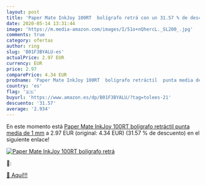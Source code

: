 ```yaml
---
layout: post
title: 'Paper Mate InkJoy 100RT  bolígrafo retrá con un 31.57 % de descuento'
date: 2020-05-14 13:31:44
image: 'https://m.media-amazon.com/images/I/51o+nQhercL._SL200_.jpg'
comments: true
category: ofertas
author: ring
slug: 'B01F3BYALU-es'
actualPrice: 2.97 EUR
currency: EUR
price: 2.97
comparePrice: 4.34 EUR
prodname: 'Paper Mate InkJoy 100RT  bolígrafo retráctil  punta media de 1 mm'
country: 'es'
flag: '🇪🇸'
buyurl: 'https://www.amazon.es/dp/B01F3BYALU/?tag=tolees-21'
descuento: '31.57'
average: '2.934'
---
```


En este momento está [Paper Mate InkJoy 100RT  bolígrafo retráctil  punta media de 1 mm](https://www.amazon.es/dp/B01F3BYALU/?tag=tolees-21) a 2.97 EUR (original: 4.34 EUR) (31.57 %  de descuento) en el siguiente enlace!

[![Paper Mate InkJoy 100RT  bolígrafo retrá](https://m.media-amazon.com/images/I/51o+nQhercL._SL200_.jpg)](https://www.amazon.es/dp/B01F3BYALU/?tag=tolees-21)

🔎:


[🛒 Aquí!!!](https://www.amazon.es/dp/B01F3BYALU/?tag=tolees-21)
